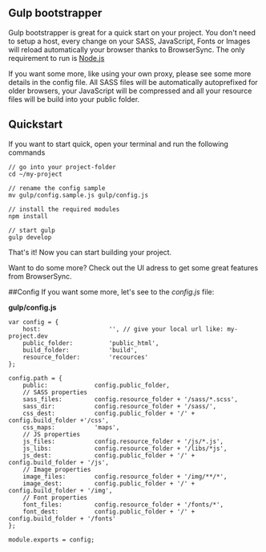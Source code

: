 ## Gulp bootstrapper

Gulp bootstrapper is great for a quick start on your project. You don't need to setup a host, every change on your SASS, JavaScript, Fonts or Images will reload automatically your browser thanks to BrowserSync. The only requirement to run is [Node.js](https://nodejs.org)

If you want some more, like using your own proxy, please see some more details in the config file. All SASS files will be automatically autoprefixed for older browsers, your JavaScript will be compressed and all your resource files will be build into your public folder.


## Quickstart

If you want to start quick, open your terminal and run the following commands

	// go into your project-folder
	cd ~/my-project
	
	// rename the config sample 
	mv gulp/config.sample.js gulp/config.js
	
	// install the required modules
	npm install
	
	// start gulp
	gulp develop

That's it! Now you can start building your project.

Want to do some more? Check out the UI adress to get some great features from BrowserSync.

##Config
If you want some more, let's see to the *config.js* file:


**gulp/config.js**

	var config = {
	    host:                   '', // give your local url like: my-project.dev
	    public_folder:          'public_html',
	    build_folder:           'build',
	    resource_folder:        'recources'
	};

	config.path = {
	    public:             config.public_folder,
	    // SASS properties
	    sass_files:         config.resource_folder + '/sass/*.scss',
	    sass_dir:           config.resource_folder + '/sass/',
	    css_dest:           config.public_folder + '/' + config.build_folder +'/css',
	    css_maps:           'maps',
	    // JS properties
	    js_files:           config.resource_folder + '/js/*.js',
	    js_libs:            config.resource_folder + '/libs/*js',
	    js_dest:            config.public_folder + '/' + config.build_folder + '/js',
	    // Image properties
	    image_files:        config.resource_folder + '/img/**/*',
	    image_dest:         config.public_folder + '/' + config.build_folder + '/img',
	    // Font properties
	    font_files:         config.resource_folder + '/fonts/*',
	    font_dest:          config.public_folder + '/' + config.build_folder + '/fonts'
	};

	module.exports = config;
